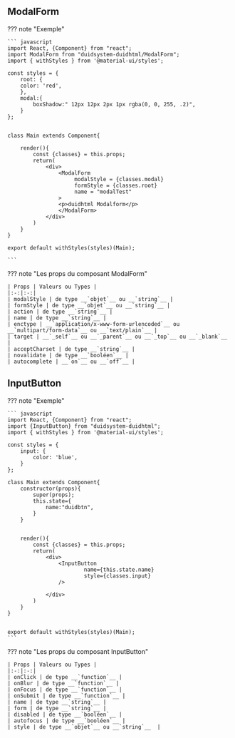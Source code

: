 

## ModalForm

??? note "Exemple"

    ``` javascript
    import React, {Component} from "react";
    import ModalForm from "duidsystem-duidhtml/ModalForm";
    import { withStyles } from '@material-ui/styles';
    
    const styles = {
        root: {
        color: 'red',
        },
        modal:{
            boxShadow:" 12px 12px 2px 1px rgba(0, 0, 255, .2)",
        }
    };


    class Main extends Component{
    
        render(){ 
            const {classes} = this.props;
            return(
                <div>
                    <ModalForm 
                         modalStyle = {classes.modal}
                         formStyle = {classes.root}
                         name = "modalTest" 
                    >
                    <p>duidhtml Modalform</p> 
                    </ModalForm>
                </div>
            )
        }
    }

    export default withStyles(styles)(Main);

    ```

??? note "Les props du composant ModalForm"  

    | Props | Valeurs ou Types |
    |:-:|:-:|
    | modalStyle | de type __`objet`__ ou __`string`__ |
    | formStyle | de type __`objet`__ ou __`string`__ |
    | action | de type __`string`__ |
    | name | de type __`string`__ |
    | enctype | __`application/x-www-form-urlencoded`__ ou __`multipart/form-data`__ ou __`text/plain`__ |
    | target | __`_self`__ ou __`_parent`__ ou __`_top`__ ou __`_blank`__ |
    | acceptCharset | de type __`string`__ |
    | novalidate | de type __`booléen`__ |
    | autocomplete | __`on`__ ou __`off`__ |  



## InputButton  

??? note "Exemple"

    ``` javascript
    import React, {Component} from "react";
    import {InputButton} from "duidsystem-duidhtml";
    import { withStyles } from '@material-ui/styles';
        
    const styles = {
        input: {
            color: 'blue',
        }
    };

    class Main extends Component{
        constructor(props){
            super(props);
            this.state={
                name:"duidbtn",
            }
        }


        render(){
            const {classes} = this.props;
            return(
                <div>
                    <InputButton
                            name={this.state.name}
                            style={classes.input}
                    />
            
                </div>
            )
        }
    }


    export default withStyles(styles)(Main);
    ```


??? note "Les props du composant InputButton"  

    | Props | Valeurs ou Types |
    |:-:|:-:|
    | onClick | de type __`function`__ |
    | onBlur | de type __`function`__ |
    | onFocus | de type __`function`__ |
    | onSubmit | de type __`function`__ |
    | name | de type __`string`__ |
    | form | de type __`string`__ |
    | disabled | de type __`booléen`__ |
    | autofocus | de type __`booléen`__ |
    | style | de type __`objet`__ ou __`string`__  |  

